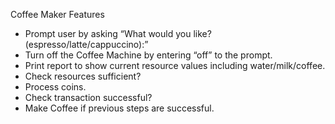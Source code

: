 Coffee Maker Features

* Prompt user by asking “What would you like? (espresso/latte/cappuccino):”
* Turn off the Coffee Machine by entering “off” to the prompt.
* Print report to show current resource values including water/milk/coffee.
* Check resources sufficient?
* Process coins.
* Check transaction successful?
* Make Coffee if previous steps are successful.
